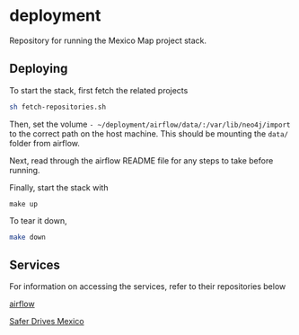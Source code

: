 # deployment

Repository for running the Mexico Map project stack.

## Deploying

To start the stack, first fetch the related projects

```bash
sh fetch-repositories.sh
```

Then, set the volume `- ~/deployment/airflow/data/:/var/lib/neo4j/import` to the correct path on the host machine. This should be mounting the `data/` folder from airflow.

Next, read through the airflow README file for any steps to take before running.

Finally, start the stack with

```
make up
```

To tear it down,

```bash
make down
```

## Services

For information on accessing the services, refer to their repositories below

[airflow](https://github.com/Golden-Ratio-Analytic-Services/airflow)

[Safer Drives Mexico](https://github.com/Golden-Ratio-Analytic-Services/SaferDrivesMexico)
